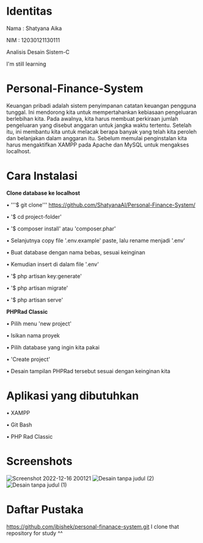# Identitas
Nama  : Shatyana Aika 

NIM   : 12030121130111

Analisis Desain Sistem-C

I'm still learning

# Personal-Finance-System
Keuangan pribadi adalah sistem penyimpanan catatan keuangan pengguna tunggal. Ini mendorong kita untuk mempertahankan kebiasaan pengeluaran berlebihan kita. Pada awalnya, kita harus membuat perkiraan jumlah pengeluaran yang disebut anggaran untuk jangka waktu tertentu. Setelah itu, ini membantu kita untuk melacak berapa banyak yang telah kita peroleh dan belanjakan dalam anggaran itu.
Sebelum memulai penginstalan kita harus mengaktifkan XAMPP pada Apache dan MySQL untuk mengakses localhost.


# Cara Instalasi

**Clone database ke localhost**

•	'''$ git clone''' https://github.com/ShatyanaAI/Personal-Finance-System/

•	'$ cd project-folder'

•	'$ composer install' atau 'composer.phar'

•	Selanjutnya copy file '.env.example' paste, lalu rename menjadi '.env'

•	Buat database dengan nama bebas, sesuai keinginan 

•	Kemudian insert di dalam file '.env'

•	'$ php artisan key:generate'

•	'$ php artisan migrate'

•	'$ php artisan serve'

**PHPRad Classic**

•	Pilih menu 'new project'

•	Isikan nama proyek

•	Pilih database yang ingin kita pakai

•	'Create project'

•	Desain tampilan PHPRad tersebut sesuai dengan keinginan kita

# Aplikasi yang dibutuhkan

•	XAMPP

•	Git Bash

•	PHP Rad Classic


# Screenshots

![Screenshot 2022-12-16 200121](https://user-images.githubusercontent.com/119637481/208301101-51eed599-b109-4382-b063-ea2105bb5298.jpg)
![Desain tanpa judul (2)](https://user-images.githubusercontent.com/119637481/208301108-08a63cf9-ec6e-4dca-95b7-e137abbdee4b.png)
![Desain tanpa judul (1)](https://user-images.githubusercontent.com/119637481/208301112-c818c044-8693-4db5-b0ed-4f69a1f866b5.png)

# Daftar Pustaka
https://github.com/ibishek/personal-finanace-system.git
I clone that repository for study ^^
